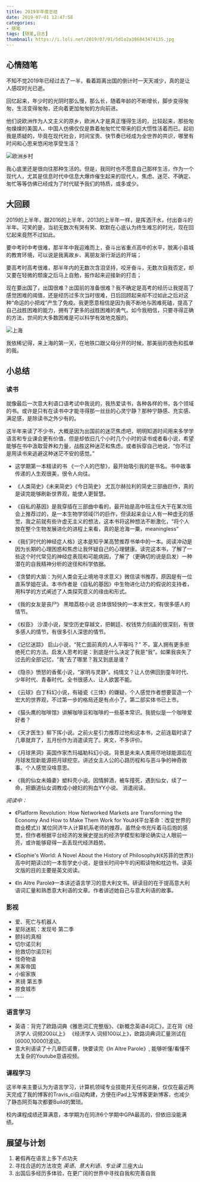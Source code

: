 ```yaml
---
title: 2019半年度总结
date: 2019-07-01 12:47:58
categories:
- 随笔
tags: [随笔,日志]
thumbnail: https://i.loli.net/2019/07/01/5d1a2a386843474135.jpg
---
```


## 心情随笔

不知不觉2019年已经过去了一半，看着距离出国的倒计时一天天减少，真的是让人感叹时光已逝。

回忆起来，年少时的光阴时那么慢，那么长，随着年龄的不断增长，脚步变得匆匆，生活变得匆匆，还向着更加匆匆的方向前进。

他们说欧洲作为人文主义的原乡，欧洲人才是真正懂得生活的，比较起来，那些匆匆燥燥的美国人、中国人仿佛仅仅是靠着匆匆忙忙带来的巨大惯性活着而已。起初我是质疑的，毕竟在现代社会，时间宝贵、快节奏已经成为全世界的共识，哪里有时间和心思来悠闲地享受生活？

![欧洲乡村](https://i.loli.net/2019/07/01/5d1a0360eede066594.jpg)

我心底里还是很向往那种生活的。但是，我同时也不愿意自己那样生活，作为一个现代人，尤其是信息时代中信息大爆炸催生起来的现代人，焦虑、迷茫、不确定、匆忙等等仿佛已经成为了时代赋予我们的特质，或多或少。

<!-- more -->

## 大回顾

2019的上半年，跟2016的上半年，2013的上半年一样，是挥洒汗水，付出奋斗的半年。可笑的是，当初无数次有哭有笑、默默在心底认为终生难忘的时光，现在回忆起来竟然不过如此。

要中考时中考很难，那半年中我迎难而上，奋斗出省重点高中的水平，脱离小县城的教育环境，可以说是我离故乡、离朋友渐行渐远的开端；

要高考时高考很难，那半年内的无数次含泪坚持，咬牙奋斗，无数次自我否定，却又要在轻微的颓废之后马上自勉，振作起来迎接新的打击；

现在要出国了，出国很难？出国前的准备很难？我不确定是高考的经历让我提高了感觉困难的阈值，还是经历过多次当时很难，日后回顾起来却不过如此之后对这种“命运的小把戏”产生了免疫。我更愿意相信是因为我不断地与困难死磕，提高了自己战胜困难的能力，拥有了更多的战胜困难的勇气。如今我相信，只要寻得正确的方法，世间的大多数困难是可以科学有效地克服的。

![上海](https://i.loli.net/2019/07/01/5d1a06f2997b661894.jpg)

我依稀记得，来上海的第一天，在地铁口跟父母分开的时候，那美丽的夜色和孤单的我。

## 小总结

### 读书

就像最后一次意大利语口语考试中我说的，我热爱读书，各种各样的书，各个领域的书。或许是只有在读书中才能寻得那一丝丝的心灵宁静？那种宁静感、充实感、满足感，是除读书之外少有的。

这半年来读了不少书，大概是因为出国前的迷茫焦虑吧，明明知道时间用来多学学语言和专业课会更有价值，但是却依旧几个小时几个小时的读书或者看小说，希望能够在书中汲取营养和力量，战胜这种迷茫和焦虑。或者拆穿自己地说，“你不过是用读书来逃避这种迷茫不安的感觉。”

- 这学期第一本精读的书 《一个人的巴黎》，最开始吸引我的是书名。书中故事传递的人生观很美，很令人向往。

- 《人类简史》《未来简史》《今日简史》 尤瓦尔赫拉利的简史三部曲巨作，真的是读完能够刷新世界观，能使人更智慧。

- 《自私的基因》是我穿插在三部曲中看的，最开始是高中班主任大于在某次班会上推荐过的，是一本生物学领域(?)的巨作，但读起来会让人有一种虚无的感觉，我之前就有些许虚无主义的想法，这本书将这种想法不断激化，“将个人放在整个生物发展进化的进程上来看，真的是沧海一粟，meaningless”

- 《我们时代的神经症人格》这本是知乎某高赞推荐书单中的一本。阅读冲动是因为长期的心理困惑和焦虑让我怀疑自己的心理健康。读完这本书，了解了一些这个时代常见的神经症表现和可能病因，了解了（更确切的说是启发）一种潜在的自我精神分析的途径和科学依据。

- 《贪婪的大脑：为何人类会无止境地寻求意义》微信读书推荐，原因是有一位直系学姐在读。本书作者是《自私的基因》中生物进化动力的假说的支持者，用科学的方式阐述了人类探究意义的缘由和形式。

- 《我的女友是丧尸》 黑暗荔枝小说 总体很轻快的一本末世文，有很多感人的情节。

- 《权臣》 沙漠小说，架空历史穿越文，把朝廷、权钱势力刻画的很深刻，有很多感人的情节，有很多引人深思的情节。

- 《记忆迷踪》 启山小说，“死亡面前真的人人平等吗？” 不，富人拥有更多拒绝死亡的方法。启发人思考的是：到底是什么决定了我是“我”。如果我丧失了过去的全部记忆，“我”去了哪里？我又到底是谁？

- 《隐杀》愤怒的香蕉小说，“家明与灵静”。纯情文？让人仿佛回到童年时代、少年时代、青春时代。全书很感人、让人欲罢不能。

- 《云球》白丁科幻小说，有碰瓷《三体》的嫌疑，个人感觉作者想要营造一个宏大的世界观，不过第一步的格局还是有点小了。第二部实体书已上市。

- 《猫头鹰的咖啡馆》讲解咖啡豆和咖啡的一些基本常识。我貌似是一个咖啡爱好者？

- 《天才医生》柳下挥小说。之前火星引力推荐过他和这本书，之前连载时读了几章就弃了，五月份作为消遣读完了。爽文，不多评价。

- 《月球黑洞》英国作家杰玛福勒科幻小说。背景是未来人类用尽地球能源后在月球发现新能源把月球挖空。讲述女主人公的心路历程和与恶斗争的神奇故事。个人感觉没啥意思。

- 《我的仙女未婚妻》塑料壳小说。因情醉酒，被车撞死，遇到仙女，续了一命，把霸道仙女调教成小媳妇的狗血YY小说。 消遣阅读。

*阅读中：*

- 《Platform Revolution: How Networked Markets are Transforming the Economy And How to Make Them Work for You》(《平台革命：改变世界的商业模式》) 某位同济牛人计算机系老师的推荐。虽然全书充斥着马后炮的感觉，但作者根据平台经济的发展史提出的经济学模型和理论确实让人眼前一亮，或许能够窥得一丢丢现代经济趋势。

- 《Sophie's World: A Novel About the History of Philosophy》(《苏菲的世界》) 高中时期读过的一本哲学史小说，是很长时间中午的闲暇读物和枕边书。读英文版的目的主要是英文阅读。

- 《In Altre Parole》一本讲述语言学习的意大利文书。研读目的在于提高意大利语词汇量和熟悉意大利语的文章。作者讲述她自己与意大利语的故事。

### 影视

- 爱、死亡与机器人
- 星际迷航：发现号 第二季
- 颤抖的真相
- 切尔诺贝利
- 抢救切尔诺贝利
- 怪奇物语
- 黑客帝国
- 小偷家族
- 黑镜 第五季
- 掠食城市
- ……

### 语言学习

- 英语：背完了欧路词典《雅思词汇完整版》、《新概念英语4词汇》，正在背《经济学人 词频200以上》 《经济学人 词频100以上》，欧路词典词汇量测试在[6000,10000]波动。
- 意大利语读了十几章匹诺曹，快要读完《In Altre Parole》, 能够听懂/看懂不太复杂的Youtube意语视频。

### 课程学习

这半年来主要认为为语言学习，计算机领域专业技能并无任何进展，仅仅在最近两天完成了我的博客的Travis_ci自动构建，方便在iPad上写博客更新博客，也减少了静态网页每次都要Build的繁琐。

校内课程成绩还算满意，本学期为在同济6个学期中GPA最高的，但依旧没能满绩。

## 展望与计划

1. 暑假再在语言上多下点功夫
2. 寻找合适的方法攻克 *英语、意大利语、专业课* 三座大山
3. 出国后多经历多体验，在更广阔的世界中寻找自我和完善自我
